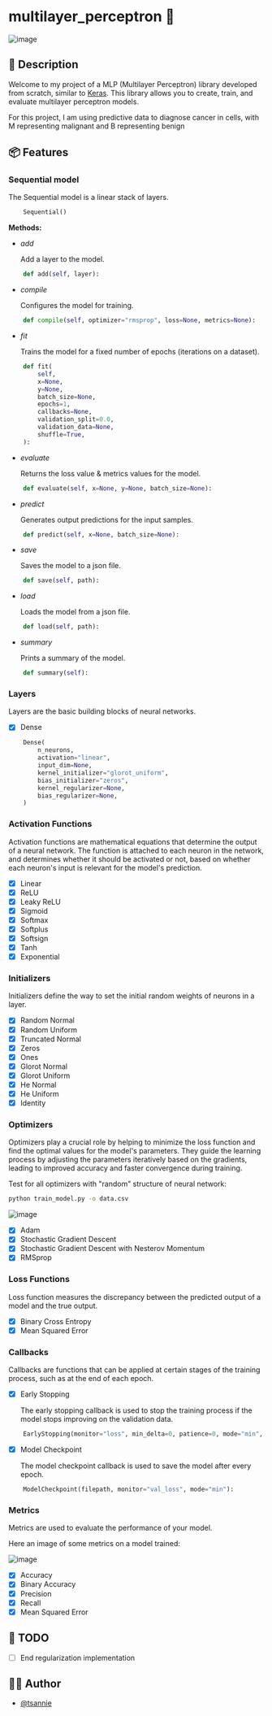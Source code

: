 # multilayer_perceptron 🧮

![image](https://i.imgur.com/18CCG1y.png)

## 📝 Description

Welcome to my project of a MLP (Multilayer Perceptron) library developed from scratch, similar to [Keras](https://keras.io/api/). This library allows you to create, train, and evaluate multilayer perceptron models.

For this project, I am using predictive data to diagnose cancer in cells, with M representing malignant and B representing benign

## 📦 Features

### Sequential model

The Sequential model is a linear stack of layers.

```python
    Sequential()
```

**Methods:**

- _add_

  Add a layer to the model.

```python
    def add(self, layer):
```

- _compile_

  Configures the model for training.

```python
    def compile(self, optimizer="rmsprop", loss=None, metrics=None):
```

- _fit_

  Trains the model for a fixed number of epochs (iterations on a dataset).

```python
    def fit(
        self,
        x=None,
        y=None,
        batch_size=None,
        epochs=1,
        callbacks=None,
        validation_split=0.0,
        validation_data=None,
        shuffle=True,
    ):
```

- _evaluate_

  Returns the loss value & metrics values for the model.

```python
    def evaluate(self, x=None, y=None, batch_size=None):
```

- _predict_

  Generates output predictions for the input samples.

```python
    def predict(self, x=None, batch_size=None):
```

- _save_

  Saves the model to a json file.

```python
    def save(self, path):
```

- _load_

  Loads the model from a json file.

```python
    def load(self, path):
```

- _summary_

  Prints a summary of the model.

```python
    def summary(self):
```

### Layers

Layers are the basic building blocks of neural networks.

- [x] Dense

```python
    Dense(
        n_neurons,
        activation="linear",
        input_dim=None,
        kernel_initializer="glorot_uniform",
        bias_initializer="zeros",
        kernel_regularizer=None,
        bias_regularizer=None,
    )
```

### Activation Functions

Activation functions are mathematical equations that determine the output of a neural network. The function is attached to each neuron in the network, and determines whether it should be activated or not, based on whether each neuron's input is relevant for the model's prediction.

- [x] Linear
- [x] ReLU
- [x] Leaky ReLU
- [x] Sigmoid
- [x] Softmax
- [x] Softplus
- [x] Softsign
- [x] Tanh
- [x] Exponential

### Initializers

Initializers define the way to set the initial random weights of neurons in a layer.

- [x] Random Normal
- [x] Random Uniform
- [x] Truncated Normal
- [x] Zeros
- [x] Ones
- [x] Glorot Normal
- [x] Glorot Uniform
- [x] He Normal
- [x] He Uniform
- [x] Identity

### Optimizers

Optimizers play a crucial role by helping to minimize the loss function and find the optimal values for the model's parameters. They guide the learning process by adjusting the parameters iteratively based on the gradients, leading to improved accuracy and faster convergence during training.

Test for all optimizers with "random" structure of neural network:

```bash
python train_model.py -o data.csv
```

![image](https://i.imgur.com/CyaNEkp.png)

- [x] Adam
- [x] Stochastic Gradient Descent
- [x] Stochastic Gradient Descent with Nesterov Momentum
- [x] RMSprop

### Loss Functions

Loss function measures the discrepancy between the predicted output of a model and the true output.

- [x] Binary Cross Entropy
- [x] Mean Squared Error

### Callbacks

Callbacks are functions that can be applied at certain stages of the training process, such as at the end of each epoch.

- [x] Early Stopping

  The early stopping callback is used to stop the training process if the model stops improving on the validation data.

```python
    EarlyStopping(monitor="loss", min_delta=0, patience=0, mode="min", start_from_epoch=0)
```

- [x] Model Checkpoint

  The model checkpoint callback is used to save the model after every epoch.

```python
    ModelCheckpoint(filepath, monitor="val_loss", mode="min"):
```

### Metrics

Metrics are used to evaluate the performance of your model.

Here an image of some metrics on a model trained:

![image](https://i.imgur.com/97CIGzk.png)

- [x] Accuracy
- [x] Binary Accuracy
- [x] Precision
- [x] Recall
- [x] Mean Squared Error

## 📌 TODO

- [ ] End regularization implementation

## 👨‍💻 Author

- [@tsannie](https://github.com/tsannie)

```

```
